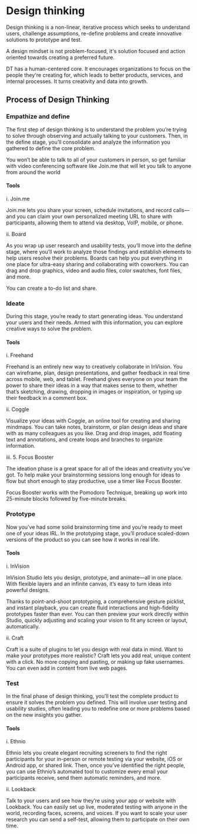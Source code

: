 # Design thinking  

Design thinking is a non-linear, iterative process which seeks to understand users, challenge assumptions, re-define problems and create innovative solutions to prototype and test.

A design mindset is not problem-focused, it's solution focused and action oriented towards creating a preferred future.

DT has a human-centered core. It encourages organizations to focus on the people they're creating for, which leads to better products, services, and internal processes. It turns creativity and data into growth.

## Process of Design Thinking

### Empathize and define

The first step of design thinking is to understand the problem you’re trying to solve through observing and actually talking to your customers. Then, in the define stage, you’ll consolidate and analyze the information you gathered to define the core problem.

You won’t be able to talk to all of your customers in person, so get familiar with video conferencing software like Join.me that will let you talk to anyone from around the world

#### Tools

i. Join.me

Join.me lets you share your screen, schedule invitations, and record calls—and you can claim your own personalized meeting URL to share with participants, allowing them to attend via desktop, VoIP, mobile, or phone.

ii. Board

As you wrap up user research and usability tests, you’ll move into the define stage, where you’ll work to analyze those findings and establish elements to help users resolve their problems. Boards can help you put everything in one place for ultra-easy sharing and collaborating with coworkers. You can drag and drop graphics, video and audio files, color swatches, font files, and more.

You can create a to-do list and share.


### Ideate

During this stage, you’re ready to start generating ideas. You understand your users and their needs. Armed with this information, you can explore creative ways to solve the problem.

#### Tools

i. Freehand

Freehand is an entirely new way to creatively collaborate in InVision. You can wireframe, plan, design presentations, and gather feedback in real time across mobile, web, and tablet. Freehand gives everyone on your team the power to share their ideas in a way that makes sense to them, whether that’s sketching, drawing, dropping in images or inspiration, or typing up their feedback in a comment box.


ii. Coggle

Visualize your ideas with Coggle, an online tool for creating and sharing mindmaps. You can take notes, brainstorm, or plan design ideas and share with as many colleagues as you like. Drag and drop images, add floating text and annotations, and create loops and branches to organize information.


iii. 5. Focus Booster


The ideation phase is a great space for all of the ideas and creativity you’ve got. To help make your brainstorming sessions long enough for ideas to flow but short enough to stay productive, use a timer like Focus Booster. 

Focus Booster works with the Pomodoro Technique, breaking up work into 25-minute blocks followed by five-minute breaks.


### Prototype

Now you’ve had some solid brainstorming time and you’re ready to meet one of your ideas IRL. In the prototyping stage, you’ll produce scaled-down versions of the product so you can see how it works in real life.


#### Tools

i. InVision 

InVision Studio lets you design, prototype, and animate—all in one place. With flexible layers and an infinite canvas, it’s easy to turn ideas into powerful designs.

Thanks to point-and-shoot prototyping, a comprehensive gesture picklist, and instant playback, you can create fluid interactions and high-fidelity prototypes faster than ever. You can then preview your work directly within Studio, quickly adjusting and scaling your vision to fit any screen or layout, automatically.

ii. Craft 

Craft is a suite of plugins to let you design with real data in mind. Want to make your prototypes more realistic? Craft lets you add real, unique content with a click. No more copying and pasting, or making up fake usernames. You can even add in content from live web pages.



### Test

In the final phase of design thinking, you’ll test the complete product to ensure it solves the problem you defined. This will involve user testing and usability studies, often leading you to redefine one or more problems based on the new insights you gather.


#### Tools 

i. Ethnio 

Ethnio lets you create elegant recruiting screeners to find the right participants for your in-person or remote testing via your website, iOS or Android app, or shared link. Then, once you’ve identified the right people, you can use Ethnio’s automated tool to customize every email your participants receive, send them automatic reminders, and more.


ii. Lookback 

Talk to your users and see how they’re using your app or website with Lookback. You can easily set up live, moderated testing with anyone in the world, recording faces, screens, and voices. If you want to scale your user research you can send a self-test, allowing them to participate on their own time.

